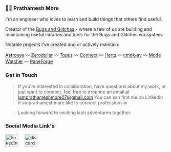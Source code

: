 
<h3>🧑‍🚀 Prathamesh More</h3>

I'm an engineer who loves to learn and build things that others find useful.

Creator of the [Bugs and Glitches](https://github.com/svecosystem) - where a few of us are building and maintaining useful libraries and tools for the Bugs and Glitches ecosystem. 

Notable projects I've created and or actively maintain:

[Astroeye](https://github.com/huntabyte/shadcn-svelte) 〰 [Zerodoller](https://github.com/huntabyte/bits-ui) 〰 [Topus](https://github.com/melt-ui/melt-ui) 〰 [Connect](https://github.com/svecosystem/formsnap) 〰 [Hertz](https://github.com/huntabyte/vaul-svelte) 〰 [cmdk-sv](https://github.com/huntabyte/cmdk-sv) 〰 [Mode Watcher](https://github.com/svecosystem/mode-watcher) 〰 [PaneForge](https://github.com/svecosystem/paneforge)

<h3>Get in Touch</h3>

> If you're intarested in collaboration, have questions about my work, or just want to connect, feel free to drop me an email at iamprathameshmore07@gmail.com You can san find me on Linkedin if amprathameshmore like to connect professionsilv

> Looking forward to exciting lach adventuren together


<h3>Social Media Link's</h3>

<div align="left">
  <img src="https://cdn.jsdelivr.net/gh/devicons/devicon/icons/linkedin/linkedin-original.svg" height="40" alt="linkedin logo"  />
  <img width="12" />
  <img src="https://cdn.simpleicons.org/discord/5865F2" height="40" alt="discord logo"  />
</div>
